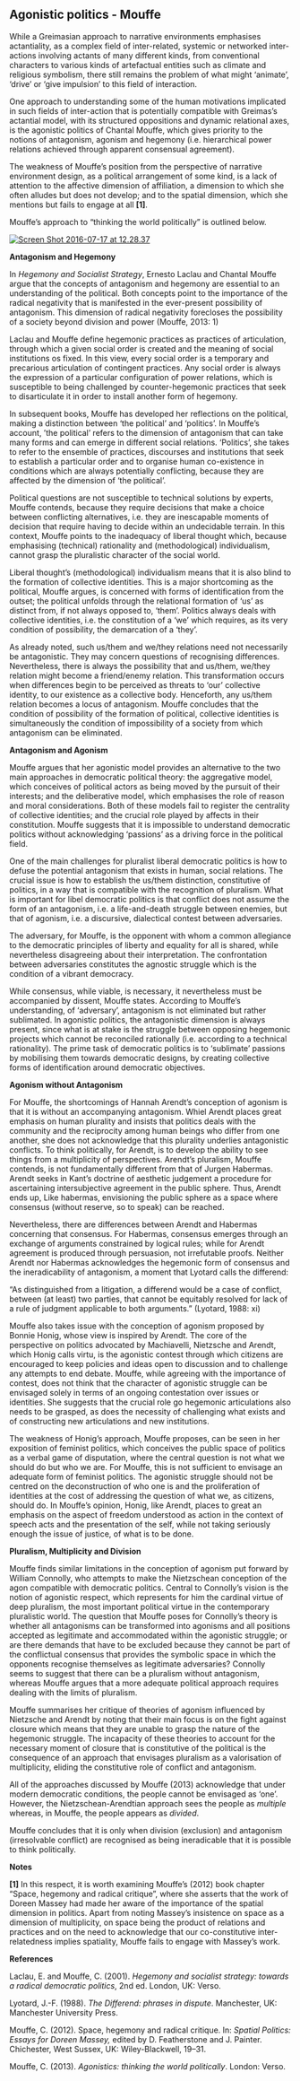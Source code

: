 ## Agonistic politics - Mouffe

While a Greimasian approach to narrative environments emphasises actantiality, as a complex field of inter-related, systemic or networked inter-actions involving actants of many different kinds, from conventional characters to various kinds of artefactual entities such as climate and religious symbolism, there still remains the problem of what might ‘animate’, ‘drive’ or ‘give impulsion’ to this field of interaction.

One approach to understanding some of the human motivations implicated in such fields of inter-action that is potentially compatible with Greimas’s actantial model, with its structured oppositions and dynamic relational axes, is the agonistic politics of Chantal Mouffe, which gives priority to the notions of antagonism, agonism and hegemony (i.e. hierarchical power relations achieved through apparent consensual agreement).

The weakness of Mouffe’s position from the perspective of narrative environment design, as a political arrangement of some kind, is a lack of attention to the affective dimension of affiliation, a dimension to which she often alludes but does not develop; and to the spatial dimension, which she mentions but fails to engage at all **[1]**.

Mouffe’s approach to “thinking the world politically” is outlined below.

[![Screen Shot 2016-07-17 at 12.28.37](http://compendium.kosawese.net/wp-content/uploads/2016/07/Screen-Shot-2016-07-17-at-12.28.37.png)](http://compendium.kosawese.net/wp-content/uploads/2016/07/Screen-Shot-2016-07-17-at-12.28.37.png)

**Antagonism and Hegemony**

In _Hegemony and Socialist Strategy_, Ernesto Laclau and Chantal Mouffe argue that the concepts of antagonism and hegemony are essential to an understanding of the political. Both concepts point to the importance of the radical negativity that is manifested in the ever-present possibility of antagonism. This dimension of radical negativity forecloses the possibility of a society beyond division and power (Mouffe, 2013: 1)

Laclau and Mouffe define hegemonic practices as practices of articulation, through which a given social order is created and the meaning of social institutions os fixed. In this view, every social order is a temporary and precarious articulation of contingent practices. Any social order is always the expression of a particular configuration of power relations, which is susceptible to being challenged by counter-hegemonic practices that seek to disarticulate it in order to install another form of hegemony.

In subsequent books, Mouffe has developed her reflections on the political, making a distinction between ‘the political’ and ‘politics’. In Mouffe’s account, ’the political’ refers to the dimension of antagonism that can take many forms and can emerge in different social relations. ‘Politics’, she takes to refer to the ensemble of practices, discourses and institutions that seek to establish a particular order and to organise human co-existence in conditions which are always potentially conflicting, because they are affected by the dimension of ‘the political’.

Political questions are not susceptible to technical solutions by experts, Mouffe contends, because they require decisions that make a choice between conflicting alternatives, i.e. they are inescapable moments of decision that require having to decide within an undecidable terrain. In this context, Mouffe points to the inadequacy of liberal thought which, because emphasising (technical) rationality and (methodological) individualism, cannot grasp the pluralistic character of the social world.

Liberal thought’s (methodological) individualism means that it is also blind to the formation of collective identities. This is a major shortcoming as the political, Mouffe argues, is concerned with forms of identification from the outset; the political unfolds through the relational formation of ‘us’ as distinct from, if not always opposed to, ‘them’. Politics always deals with collective identities, i.e. the constitution of a ‘we’ which requires, as its very condition of possibility, the demarcation of a ‘they’.

As already noted, such us/them and we/they relations need not necessarily be antagonistic. They may concern questions of recognising differences. Nevertheless, there is always the possibility that and us/them, we/they relation might become a friend/enemy relation. This transformation occurs when differences begin to be perceived as threats to ‘our’ collective identity, to our existence as a collective body. Henceforth, any us/them relation becomes a locus of antagonism. Mouffe concludes that the condition of possibility of the formation of political, collective identities is simultaneously the condition of impossibility of a society from which antagonism can be eliminated.

**Antagonism and Agonism**

Mouffe argues that her agonistic model provides an alternative to the two main approaches in democratic political theory: the aggregative model, which conceives of political actors as being moved by the pursuit of their interests; and the deliberative model, which emphasises the role of reason and moral considerations. Both of these models fail to register the centrality of collective identities; and the crucial role played by affects in their constitution. Mouffe suggests that it is impossible to understand democratic politics without acknowledging ‘passions’ as a driving force in the political field.

One of the main challenges for pluralist liberal democratic politics is how to defuse the potential antagonism that exists in human, social relations. The crucial issue is how to establish the us/them distinction, constitutive of politics, in a way that is compatible with the recognition of pluralism. What is important for libel democratic politics is that conflict does not assume the form of an antagonism, i.e. a life-and-death struggle between enemies, but that of agonism, i.e. a discursive, dialectical contest between adversaries.

The adversary, for Mouffe, is the opponent with whom a common allegiance to the democratic principles of liberty and equality for all is shared, while nevertheless disagreeing about their interpretation. The confrontation between adversaries constitutes the agnostic struggle which is the condition of a vibrant democracy.

While consensus, while viable, is necessary, it nevertheless must be accompanied by dissent, Mouffe states. According to Mouffe’s understanding, of ‘adversary’, antagonism is not eliminated but rather sublimated. In agonistic politics, the antagonistic dimension is always present, since what is at stake is the struggle between opposing hegemonic projects which cannot be reconciled rationally (i.e. according to a technical rationality). The prime task of democratic politics is to ‘sublimate’ passions by mobilising them towards democratic designs, by creating collective forms of identification around democratic objectives.

**Agonism without Antagonism**

For Mouffe, the shortcomings of Hannah Arendt’s conception of agonism is that it is without an accompanying antagonism. Whiel Arendt places great emphasis on human plurality and insists that politics deals with the community and the reciprocity among human beings who differ from one another, she does not acknowledge that this plurality underlies antagonistic conflicts. To think politically, for Arendt, is to develop the ability to see things from a multiplicity of perspectives. Arendt’s pluralism, Mouffe contends, is not fundamentally different from that of Jurgen Habermas. Arendt seeks in Kant’s doctrine of aesthetic judgement a procedure for ascertaining intersubjective agreement in the public sphere. Thus, Arendt ends up, Like habermas, envisioning the public sphere as a space where consensus (without reserve, so to speak) can be reached.

Nevertheless, there are differences between Arendt and Habermas concerning that consensus. For Habermas, consensus emerges through an exchange of arguments constrained by logical rules; while for Arendt agreement is produced through persuasion, not irrefutable proofs. Neither Arendt nor Habermas acknowledges the hegemonic form of consensus and the ineradicability of antagonism, a moment that Lyotard calls the differend:

“As distinguished from a litigation, a differend would be a case of conflict, between (at least) two parties, that cannot be equitably resolved for lack of a rule of judgment applicable to both arguments.” (Lyotard, 1988: xi)

Mouffe also takes issue with the conception of agonism proposed by Bonnie Honig, whose view is inspired by Arendt. The core of the perspective on politics advocated by Machiavelli, Nietzsche and Arendt, which Honig calls virtu, is the agonistic contest through which citizens are encouraged to keep policies and ideas open to discussion and to challenge any attempts to end debate. Mouffe, while agreeing with the importance of contest, does not think that the character of agonistic struggle can be envisaged solely in terms of an ongoing contestation over issues or identities. She suggests that the crucial role go hegemonic articulations also needs to be grasped, as does the necessity of challenging what exists and of constructing new articulations and new institutions.

The weakness of Honig’s approach, Mouffe proposes, can be seen in her exposition of feminist politics, which conceives the public space of politics as a verbal game of disputation, where the central question is not what we should do but who we are. For Mouffe, this is not sufficient to envisage an adequate form of feminist politics. The agonistic struggle should not be centred on the deconstruction of who one is and the proliferation of identities at the cost of addressing the question of what we, as citizens, should do. In Mouffe’s opinion, Honig, like Arendt, places to great an emphasis on the aspect of freedom understood as action in the context of speech acts and the presentation of the self, while not taking seriously enough the issue of justice, of what is to be done.

**Pluralism, Multiplicity and Division**

Mouffe finds similar limitations in the conception of agonism put forward by William Connolly, who attempts to make the Nietzschean conception of the agon compatible with democratic politics. Central to Connolly’s vision is the notion of agonistic respect, which represents for him the cardinal virtue of deep pluralism, the most important political virtue in the contemporary pluralistic world. The question that Mouffe poses for Connolly’s theory is whether all antagonisms can be transformed into agonisms and all positions accepted as legitimate and accommodated within the agonistic struggle; or are there demands that have to be excluded because they cannot be part of the conflictual consensus that provides the symbolic space in which the opponents recognise themselves as legitimate adversaries? Connolly seems to suggest that there can be a pluralism without antagonism, whereas Mouffe argues that a more adequate political approach requires dealing with the limits of pluralism.

Mouffe summarises her critique of theories of agonism influenced by Nietzsche and Arendt by noting that their main focus is on the fight against closure which means that they are unable to grasp the nature of the hegemonic struggle. The incapacity of these theories to account for the necessary moment of closure that is constitutive of the political is the consequence of an approach that envisages pluralism as a valorisation of multiplicity, eliding the constitutive role of conflict and antagonism.

All of the approaches discussed by Mouffe (2013) acknowledge that under modern democratic conditions, the people cannot be envisaged as ‘one’. However, the Nietzschean-Arendtian approach sees the people as _multiple_ whereas, in Mouffe, the people appears as _divided_.

Mouffe concludes that it is only when division (exclusion) and antagonism (irresolvable conflict) are recognised as being ineradicable that it is possible to think politically.

**Notes**

**[1]** In this respect, it is worth examining Mouffe’s (2012) book chapter “Space, hegemony and radical critique”, where she asserts that the work of Doreen Massey had made her aware of the importance of the spatial dimension in politics. Apart from noting Massey’s insistence on space as a dimension of multiplicity, on space being the product of relations and practices and on the need to acknowledge that our co-constitutive inter-relatedness implies spatiality, Mouffe fails to engage with Massey’s work.

**References**

Laclau, E. and Mouffe, C. (2001). _Hegemony and socialist strategy: towards a radical democratic politics_, 2nd ed. London, UK: Verso.

Lyotard, J.-F. (1988). _The Differend: phrases in dispute_. Manchester, UK: Manchester University Press.

Mouffe, C. (2012). Space, hegemony and radical critique. In: _Spatial Politics: Essays for Doreen Massey,_ edited by D. Featherstone and J. Painter. Chichester, West Sussex, UK: Wiley-Blackwell, 19–31.

Mouffe, C. (2013). _Agonistics: thinking the world politically_. London: Verso.
